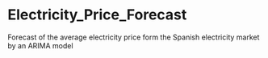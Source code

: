 # Electricity_Price_Forecast
Forecast of the average electricity price form the Spanish electricity market by an ARIMA model
